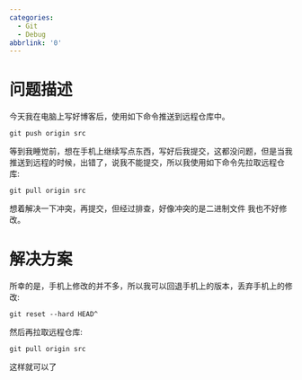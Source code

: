 ```yaml
---
categories:
  - Git
  - Debug
abbrlink: '0'
---
```

# 问题描述
今天我在电脑上写好博客后，使用如下命令推送到远程仓库中。
```
git push origin src
```
等到我睡觉前，想在手机上继续写点东西，写好后我提交，这都没问题，但是当我推送到远程的时候，出错了，说我不能提交，所以我使用如下命令先拉取远程仓库:
```shell
git pull origin src
```
想着解决一下冲突，再提交，但经过排查，好像冲突的是二进制文件 我也不好修改。
# 解决方案
所幸的是，手机上修改的并不多，所以我可以回退手机上的版本，丢弃手机上的修改:
```shell
git reset --hard HEAD^
```
然后再拉取远程仓库:
```shell
git pull origin src
```
这样就可以了
